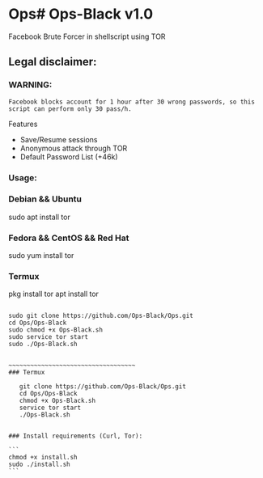 # Ops# Ops-Black v1.0

Facebook Brute Forcer in shellscript using TOR

## Legal disclaimer:


### WARNING:
```
Facebook blocks account for 1 hour after 30 wrong passwords, so this script can perform only 30 pass/h.
```



 Features

- Save/Resume sessions
- Anonymous attack through TOR
- Default Password List (+46k)


### Usage:
### Debian && Ubuntu
 sudo apt install tor
### Fedora && CentOS && Red Hat
 sudo yum install tor
### Termux 
 pkg install tor 
 apt install tor
~~~~~~~~~~~~~~~~~~~~~~~~~~~~~~~~~~~~~~~~

sudo git clone https://github.com/Ops-Black/Ops.git
cd Ops/Ops-Black 
sudo chmod +x Ops-Black.sh
sudo service tor start
sudo ./Ops-Black.sh


~~~~~~~~~~~~~~~~~~~~~~~~~~~~~~~~~~~
### Termux

   git clone https://github.com/Ops-Black/Ops.git
   cd Ops/Ops-Black 
   chmod +x Ops-Black.sh
   service tor start
   ./Ops-Black.sh


### Install requirements (Curl, Tor):

```
chmod +x install.sh
sudo ./install.sh
```



